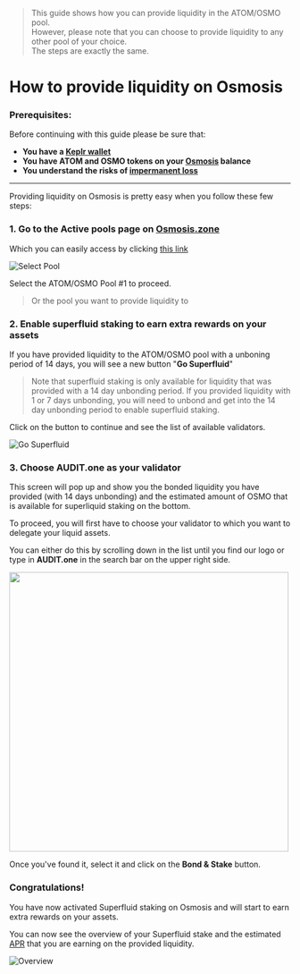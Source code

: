   > This guide shows how you can provide liquidity in the ATOM/OSMO pool. <br>
  > However, please note that you can choose to provide liquidity to any other pool of your choice. <br>
  > The steps are exactly the same.

# How to provide liquidity on Osmosis

### Prerequisites:

Before continuing with this guide please be sure that:

- **You have a [Keplr wallet](How_to_create_a_Keplr_wallet.md)**
- **You have ATOM and OSMO tokens on your [Osmosis](https://app.osmosis.zone/pools) balance**
- **You understand the risks of [impermanent loss](Impermanent_loss.md)**

***

Providing liquidity on Osmosis is pretty easy when you follow these few steps:

### **1.  Go to the Active pools page on [Osmosis.zone](https://app.osmosis.zone/pools)**

Which you can easily access by clicking [this link](https://app.osmosis.zone/pools)

![Select Pool](https://user-images.githubusercontent.com/95366163/156808885-d95a4a07-246b-43c4-8848-abaa672bec7a.png)

Select the ATOM/OSMO Pool #1 to proceed.
  > Or the pool you want to provide liquidity to

### **2.  Enable superfluid staking to earn extra rewards on your assets**

If you have provided liquidity to the ATOM/OSMO pool with a unboning period of 14 days, you will see a new button "**Go Superfluid**"

  > Note that superfluid staking is only available for liquidity that was provided with a 14 day unbonding period. If you provided liquidity with 1 or 7 days unbonding, you will need to unbond and get into the 14 day unbonding period to enable superfluid staking.

Click on the button to continue and see the list of available validators.

![Go Superfluid](https://user-images.githubusercontent.com/95366163/157019981-268b45d5-77d1-42fc-a462-a46b8711b890.png)
 
### **3.  Choose AUDIT.one as your validator**

This screen will pop up and show you the bonded liquidity you have provided (with 14 days unbonding) and the estimated amount of OSMO that is available for superliquid staking on the bottom.

To proceed, you will first have to choose your validator to which you want to delegate your liquid assets.

You can either do this by scrolling down in the list until you find our logo or type in **AUDIT.one** in the search bar on the upper right side.

<img width="500" src="https://user-images.githubusercontent.com/95366163/157020221-6e724a18-def5-4d9a-9ff2-fcb9c4698a01.png">

Once you've found it, select it and click on the **Bond & Stake** button.
<br>

### **Congratulations!** 
You have now activated Superfluid staking on Osmosis and will start to earn extra rewards on your assets.

You can now see the overview of your Superfluid stake and the estimated [APR](APR.md) that you are earning on the provided liquidity.

![Overview](https://user-images.githubusercontent.com/95366163/157021633-8ba58a9f-19b6-4db6-9f04-98d7d8fdc4e0.png)




